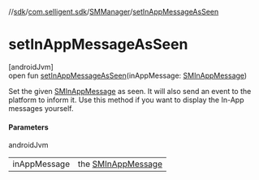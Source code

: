 //[sdk](../../../index.md)/[com.selligent.sdk](../index.md)/[SMManager](index.md)/[setInAppMessageAsSeen](set-in-app-message-as-seen.md)

# setInAppMessageAsSeen

[androidJvm]\
open fun [setInAppMessageAsSeen](set-in-app-message-as-seen.md)(inAppMessage: [SMInAppMessage](../-s-m-in-app-message/index.md))

Set the given [SMInAppMessage](../-s-m-in-app-message/index.md) as seen. It will also send an event to the platform to inform it. Use this method if you want to display the In-App messages yourself.

#### Parameters

androidJvm

| | |
|---|---|
| inAppMessage | the [SMInAppMessage](../-s-m-in-app-message/index.md) |
